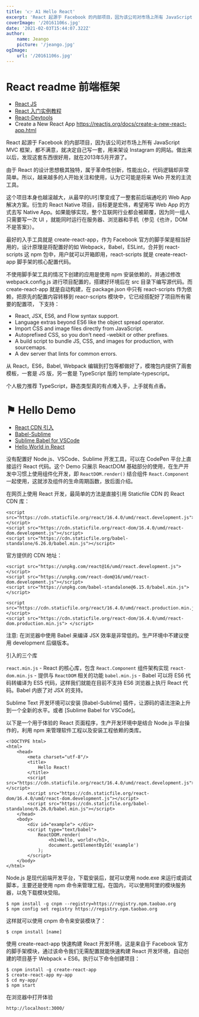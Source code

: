 ```yaml
---
title: '👉 A1 Hello React'
excerpt: 'React 起源于 Facebook 的内部项目，因为该公司对市场上所有 JavaScript MVC 框架，都不满意，就决定自己写一套，用来架设 Instagram 的网站。'
coverImage: '/20161106s.jpg'
date: '2021-02-03T15:44:07.322Z'
author:
    name: Jeango
    picture: '/jeango.jpg'
ogImage:
    url: '/20161106s.jpg'
---
```


# React readme 前端框架
- [React JS](https://reactjs.org/)
- [React 入门实例教程](http://www.ruanyifeng.com/blog/2015/03/react.html)
- [React-Devtools](https://github.com/facebook/react-devtools)
- Create a New React App https://reactjs.org/docs/create-a-new-react-app.html

React 起源于 Facebook 的内部项目，因为该公司对市场上所有 JavaScript MVC 框架，都不满意，就决定自己写一套，用来架设 Instagram 的网站。做出来以后，发现这套东西很好用，就在2013年5月开源了。

由于 React 的设计思想极其独特，属于革命性创新，性能出众，代码逻辑却非常简单。所以，越来越多的人开始关注和使用，认为它可能是将来 Web 开发的主流工具。

这个项目本身也越滚越大，从最早的UI引擎变成了一整套前后端通吃的 Web App 解决方案。衍生的 React Native 项目，目标更是宏伟，希望用写 Web App 的方式去写 Native App。如果能够实现，整个互联网行业都会被颠覆，因为同一组人只需要写一次 UI ，就能同时运行在服务器、浏览器和手机（参见《也许，DOM 不是答案》）。

最好的入手工具就是 create-react-app，作为 Facebook 官方的脚手架是相当好用的，设计原理是将配置好的如 Webpack，Babel，ESLint，合并到 react-scripts 这 npm 包中，用户就可以开箱即用，react-scripts 就是 create-react-app 脚手架的核心配置代码。

不使用脚手架工具的情况下创建的应用是使用 npm 安装依赖的，并通过修改 webpack.config.js 进行项目配置的，搭建好环境后在 src 目录下编写源代码。而 create-react-app 就是自动构建，在 package.json 中只有 react-scripts 作为依赖，把原先的配置内容转移到 reacr-scripts 模块中，它已经搭配好了项目所有需要的配置项， 下支持：

- React, JSX, ES6, and Flow syntax support.
- Language extras beyond ES6 like the object spread operator.
- Import CSS and image files directly from JavaScript.
- Autoprefixed CSS, so you don’t need -webkit or other prefixes.
- A build script to bundle JS, CSS, and images for production, with sourcemaps.
- A dev server that lints for common errors.

从 React，ES6，Babel, Webpack 编辑到打包等都做好了，模塊包内提供了兩套模板，一套是 JS 版，另一套是 TypeScript 版的 template-typescript。

个人极力推荐 TypeScript，静态类型真的有点难入手，上手就有点香。


# ⚑ Hello Demo
- [React CDN 引入](https://www.runoob.com/react/react-install.html)
- [Babel-Sublime](https://github.com/babel/babel-sublime)
- [Sublime Babel for VSCode](https://marketplace.visualstudio.com/items?itemName=joshpeng.sublime-babel-vscode)
- [Hello World in React](https://codepen.io/gaearon/pen/zKRGpo?editors=0010)

没有配置好 Node.js、VSCode、Sublime 开发工具，可以在 CodePen 平台上直接运行 React 代码。这个 Demo 只展示 ReactDOM 基础部分的使用，在生产开发中习惯上使用组件化开发，即 `ReactDOM.render()` 结合组件 `React.Component`一起使用，这就涉及组件的生命周期函数，放后面介绍。

在网页上使用 React 开发，最简单的方法是直接引用 Staticfile CDN 的 React CDN 库：

	<script src="https://cdn.staticfile.org/react/16.4.0/umd/react.development.js"></script>
	<script src="https://cdn.staticfile.org/react-dom/16.4.0/umd/react-dom.development.js"></script>
	<script src="https://cdn.staticfile.org/babel-standalone/6.26.0/babel.min.js"></script>

官方提供的 CDN 地址：

	<script src="https://unpkg.com/react@16/umd/react.development.js"></script>
	<script src="https://unpkg.com/react-dom@16/umd/react-dom.development.js"></script>
	<script src="https://unpkg.com/babel-standalone@6.15.0/babel.min.js"></script>

    <script src="https://cdn.staticfile.org/react/16.4.0/umd/react.production.min.js"> </script>
    <script src="https://cdn.staticfile.org/react-dom/16.4.0/umd/react-dom.production.min.js"> </script>

注意: 在浏览器中使用 Babel 来编译 JSX 效率是非常低的。生产环境中不建议使用 development 后缀版本。

引入的三个库

`react.min.js` - React 的核心库，包含 `React.Component` 组件架构实现
`react-dom.min.js` - 提供与 `ReactDOM` 相关的功能
`babel.min.js` - Babel 可以将 ES6 代码转编译为 ES5 代码，这样我们就能在目前不支持 ES6 浏览器上执行 React 代码。Babel 内嵌了对 JSX 的支持。

Sublime Text 开发环境可以安装 [Babel-Sublime] 插件，让源码的语法渲染上升到一个全新的水平。或者 [Sublime Babel for VSCode]。

以下是一个用于体验的 React 页面程序，生产开发环境中是结合 Node.js 平台操作的，利用 npm 来管理软件工程以及安装工程依赖的类库。

	<!DOCTYPE html>
	<html>
	    <head>
	        <meta charset="utf-8"/>
	        <title>
	            Hello React!
	        </title>
	        <script src="https://cdn.staticfile.org/react/16.4.0/umd/react.development.js"></script>
	        <script src="https://cdn.staticfile.org/react-dom/16.4.0/umd/react-dom.development.js"></script>
	        <script src="https://cdn.staticfile.org/babel-standalone/6.26.0/babel.min.js"></script>
	    </head>
	    <body>
	        <div id="example"> </div>
	        <script type="text/babel">
	            ReactDOM.render(
				    <h1>Hello, world!</h1>,
				    document.getElementById('example')
				);
	        </script>
	    </body>
	</html>

Node.js 是现代前端开发平台，下载安装后，就可以使用 node.exe 来运行或调试脚本，主要还是使用 npm 命令来管理工程。在国内，可以使用阿里的模块服务器，以免下载模块受阻。

	$ npm install -g cnpm --registry=https://registry.npm.taobao.org
	$ npm config set registry https://registry.npm.taobao.org

这样就可以使用 cnpm 命令来安装模块了：

	$ cnpm install [name]

使用 create-react-app 快速构建 React 开发环境，这是来自于 Facebook 官方的脚手架模块，通过该命令我们无需配置就能快速构建 React 开发环境，自动创建的项目基于 Webpack + ES6。执行以下命令创建项目：

	$ cnpm install -g create-react-app
	$ create-react-app my-app
	$ cd my-app/
	$ npm start

在浏览器中打开体验

	http://localhost:3000/
